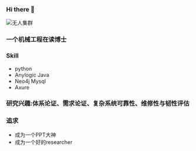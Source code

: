 ### Hi there 👋

<!--
**zhouxinxin19920802/zhouxinxin19920802** is a ✨ _special_ ✨ repository because its `README.md` (this file) appears on your GitHub profile.

Here are some ideas to get you started:

- 🔭 I’m currently working on ...
- 🌱 I’m currently learning ...
- 👯 I’m looking to collaborate on ...
- 🤔 I’m looking for help with ...
- 💬 Ask me about ...
- 📫 How to reach me: ...
- 😄 Pronouns: ...
- ⚡ Fun fact: ...
-->
![无人集群](http://www.81.cn/jpdbfy2019/bqkj/_attachment/2020/08/25/9889428_309c236f8c4920aed9d303.jpg)

### 一个机械工程在读博士

### Skill
 * python
 * Anylogic Java
 * Neo4j Mysql
 * Axure
### 研究兴趣:体系论证、需求论证、复杂系统可靠性、维修性与韧性评估
### 追求
  * 成为一个PPT大神
  * 成为一个好的researcher

